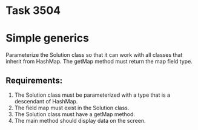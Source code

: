 # Task 3504
# Simple generics

Parameterize the Solution class so that it can work with all classes that inherit from HashMap.
The getMap method must return the map field type.


## Requirements:
1. The Solution class must be parameterized with a type that is a descendant of HashMap.
2. The field map must exist in the Solution class.
3. The Solution class must have a getMap method.
4. The main method should display data on the screen.